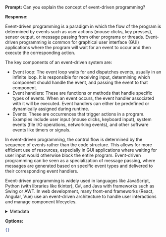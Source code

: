 **Prompt:**
Can you explain the concept of event-driven programming?

**Response:**


Event-driven programming is a paradigm in which the flow of the program is determined by events such as user actions (mouse clicks, key presses), sensor output, or message passing from other programs or threads. Event-driven programming is common for graphical user interface (GUI) applications where the program will wait for an event to occur and then execute the corresponding action.

The key components of an event-driven system are:

- Event loop: The event loop waits for and dispatches events, usually in an infinite loop. It is responsible for receiving input, determining which component should handle the event, and passing the event to that component.
- Event handlers: These are functions or methods that handle specific types of events. When an event occurs, the event handler associated with it will be executed. Event handlers can either be predefined or dynamically assigned during runtime.
- Events: These are occurrences that trigger actions in a program. Examples include user input (mouse clicks, keyboard input), system events (file I/O operations, networking events), and other software events like timers or signals.

In event-driven programming, the control flow is determined by the sequence of events rather than the code structure. This allows for more efficient use of resources, especially in GUI applications where waiting for user input would otherwise block the entire program. Event-driven programming can be seen as a specialization of message passing, where messages are generated based on specific event types and delivered to their corresponding event handlers.

Event-driven programming is widely used in languages like JavaScript, Python (with libraries like tkinter), C#, and Java with frameworks such as Swing or AWT. In web development, many front-end frameworks (React, Angular, Vue) use an event-driven architecture to handle user interactions and manage component lifecycles.

<details><summary>Metadata</summary>

- Duration: 46901 ms
- Datetime: 2024-01-11T18:09:11.291814
- Model: dolphin-2.5-mixtral-8x7b

</details>

**Options:**
```json
{}
```

